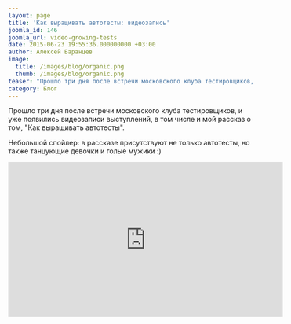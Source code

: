 ```yaml
---
layout: page
title: 'Как выращивать автотесты: видеозапись'
joomla_id: 146
joomla_url: video-growing-tests
date: 2015-06-23 19:55:36.000000000 +03:00
author: Алексей Баранцев
image:
  title: /images/blog/organic.png
  thumb: /images/blog/organic.png
teaser: "Прошло три дня после встречи московского клуба тестировщиков, и уже появились видеозаписи выступлений, в том числе и мой рассказ о том, \"Как выращивать автотесты\". Небольшой спойлер: в рассказе присутствуют не только автотесты, но также танцующие девочки и голые мужики :)"
category: Блог
---
```

<p>Прошло три дня после встречи московского клуба тестировщиков, и уже появились видеозаписи выступлений, в том числе и мой рассказ о том, "Как выращивать автотесты".</p>
<p>Небольшой спойлер: в рассказе присутствуют не только автотесты, но также танцующие девочки и голые мужики :)</p>
<p><iframe src="https://www.youtube.com/embed/KaCNEZb0XVc" width="560" height="315" frameborder="0" allowfullscreen=""></iframe></p>

